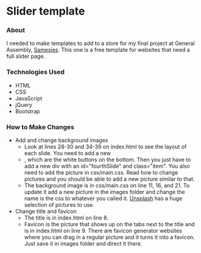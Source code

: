 # Slider template
### About
I needed to make templates to add to a store for my final project at General Assembly, [Samesies](https://github.com/thomasvaeth/ga-samesies). This one is a free template for websites that need a full slider page.

### Technologies Used
* HTML
* CSS
* JavaScript
* jQuery
* Bootstrap

### How to Make Changes
* Add and change background images
	- Look at lines 28-30 and 34-39 on index.html to see the layout of each slide. You need to add a new <li>, which are the white buttons on the bottom. Then you just have to add a new div with an id="fourthSlide" and class="item". You also need to add the picture in css/main.css. Read how to change pictures and you should be able to add a new picture similar to that.
  - The background image is in css/main.css on line 11, 16, and 21. To update it add a new picture in the images folder and change the name is the css to whatever you called it. [Unsplash](https://unsplash.com/) has a huge selection of pictures to use.
* Change title and favicon
	- The title is in index.html on line 8. 
	- Favicon is the picture that shows up on the tabs next to the title and is in index.html on line 9. There are favicon generator websites where you can drag in a regular picture and it turns it into a favicon. Just save it in images folder and direct it there.